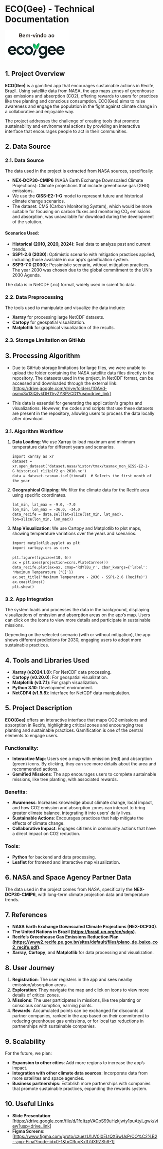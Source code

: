 # ECO(Gee) - Technical Documentation
![Alt text](Log.png)

## 1. Project Overview

**ECO(Gee)** is a gamified app that encourages sustainable actions in Recife, Brazil. Using satellite data from NASA, the app maps zones of greenhouse gas emissions and absorption (CO2), offering rewards to users for practices like tree planting and conscious consumption. ECO(Gee) aims to raise awareness and engage the population in the fight against climate change in a collaborative and enjoyable way.

The project addresses the challenge of creating tools that promote sustainability and environmental actions by providing an interactive interface that encourages people to act in their communities.

## 2. Data Source

### 2.1. Data Source

The data used in the project is extracted from NASA sources, specifically:
- **NEX-DCP30-CMIP6** (NASA Earth Exchange Downscaled Climate Projections): Climate projections that include greenhouse gas (GHG) emissions.
- We use the **GISS-E2-1-G** model to represent future and historical climate change scenarios.
- The dataset: CMS (Carbon Monitoring System), which would be more suitable for focusing on carbon fluxes and monitoring CO₂ emissions and absorption, was unavailable for download during the development of the solution.

#### Scenarios Used:
- **Historical (2010, 2020, 2024)**: Real data to analyze past and current trends.
- **SSP1-2.6 (2030)**: Optimistic scenario with mitigation practices applied, including those available in our app’s gamification system.
- **SSP3-7.0 (2030)**: Pessimistic scenario, without mitigation practices. The year 2030 was chosen due to the global commitment to the UN's 2030 Agenda.

The data is in NetCDF (.nc) format, widely used in scientific data.

### 2.2. Data Preprocessing

The tools used to manipulate and visualize the data include:
- **Xarray** for processing large NetCDF datasets.
- **Cartopy** for geospatial visualization.
- **Matplotlib** for graphical visualization of the results.

### 2.3. Storage Limitation on GitHub

## 3. Processing Algorithm
- Due to GitHub storage limitations for large files, we were unable to upload the folder containing the NASA satellite data files directly to the repository. The datasets used in the project, in NetCDF format, can be accessed and downloaded through the external link: [https://drive.google.com/drive/folders/1GAVd-osmx3x13lQtvkDH11ryZYSPzCD1?usp=drive_link]

- This data is essential for generating the application's graphs and visualizations. However, the codes and scripts that use these datasets are present in the repository, allowing users to process the data locally after download.

### 3.1. Algorithm Workflow

1. **Data Loading**: We use Xarray to load maximum and minimum temperature data for different years and scenarios.
   ```
   import xarray as xr
   dataset = xr.open_dataset('dataset.nasa/histor/tmax/tasmax_mon_GISS-E2-1-G_historical_r1i1p1f2_gn_2010.nc')
   data = dataset.tasmax.isel(time=0)  # Selects the first month of the year
   ```

2. **Geographical Clipping**: We filter the climate data for the Recife area using specific coordinates.
   ```
   lat_min, lat_max = -9.0, -7.0
   lon_min, lon_max = -36.0, -34.0
   data_recife = data.sel(lat=slice(lat_min, lat_max), lon=slice(lon_min, lon_max))
   ```

3. **Map Visualization**: We use Cartopy and Matplotlib to plot maps, showing temperature variations over the years and scenarios.
   ```
   import matplotlib.pyplot as plt
   import cartopy.crs as ccrs

   plt.figure(figsize=(10, 6))
   ax = plt.axes(projection=ccrs.PlateCarree())
   data_recife.plot(ax=ax, cmap='RdYlBu_r', cbar_kwargs={'label': 'Maximum Temperature [°C]'})
   ax.set_title('Maximum Temperature - 2030 - SSP1-2.6 (Recife)')
   ax.coastlines()
   plt.show()
   ```

### 3.2. App Integration

The system loads and processes the data in the background, displaying visualizations of emission and absorption areas on the app’s map. Users can click on the icons to view more details and participate in sustainable missions.

Depending on the selected scenario (with or without mitigation), the app shows different predictions for 2030, engaging users to adopt more sustainable practices.

## 4. Tools and Libraries Used

- **Xarray (v2024.1.0)**: For NetCDF data processing.
- **Cartopy (v0.20.0)**: For geospatial visualization.
- **Matplotlib (v3.7.1)**: For graph visualization.
- **Python 3.10**: Development environment.
- **NetCDF4 (v1.5.8)**: Interface for NetCDF data manipulation.

## 5. Project Description

**ECO(Gee)** offers an interactive interface that maps CO2 emissions and absorption in Recife, highlighting critical zones and encouraging tree planting and sustainable practices. Gamification is one of the central elements to engage users.

### Functionality:
- **Interactive Map**: Users see a map with emission (red) and absorption (green) icons. By clicking, they can see more details about the area and recommended actions.
- **Gamified Missions**: The app encourages users to complete sustainable missions, like tree planting, with associated rewards.

### Benefits:
- **Awareness**: Increases knowledge about climate change, local impact, and how CO2 emission and absorption zones can interact to bring greater climate balance, integrating it into users' daily lives.
- **Sustainable Actions**: Encourages practices that help mitigate the effects of climate change.
- **Collaborative Impact**: Engages citizens in community actions that have a direct impact on CO2 reduction.

### Tools:
- **Python** for backend and data processing.
- **Leaflet** for frontend and interactive map visualization.

## 6. NASA and Space Agency Partner Data

The data used in the project comes from NASA, specifically the **NEX-DCP30-CMIP6**, with long-term climate projection data and temperature trends.

## 7. References

- **NASA Earth Exchange Downscaled Climate Projections (NEX-DCP30)**.
- **The United Nations in Brazil (https://brasil.un.org/en/sdgs)**.
- **Recife’s Greenhouse Gas Emissions Reduction Plan (https://www2.recife.pe.gov.br/sites/default/files/plano_de_baixo_co2_recife.pdf)**.
- **Xarray**, **Cartopy**, and **Matplotlib** for data processing and visualization.

## 8. User Journey

1. **Registration**: The user registers in the app and sees nearby emission/absorption areas.
2. **Exploration**: They navigate the map and click on icons to view more details of critical zones.
3. **Missions**: The user participates in missions, like tree planting or conscious consumption, earning points.
4. **Rewards**: Accumulated points can be exchanged for discounts at partner companies, ranked in the app based on their commitment to reducing greenhouse gas emissions, or for local tax reductions in partnerships with sustainable companies.

## 9. Scalability

For the future, we plan:
- **Expansion to other cities**: Add more regions to increase the app’s impact.
- **Integration with other climate data sources**: Incorporate data from more satellites and space agencies.
- **Business partnerships**: Establish more partnerships with companies that promote sustainable practices, expanding the rewards system.

## 10. Useful Links

- **Slide Presentation**: [https://drive.google.com/file/d/1fqItzpVACpS99uHzkjwty1puAtyI_gwk/view?usp=drive_link]
- **Figma Screens**: [https://www.figma.com/proto/czuezU1JV0l0ELtQXSwUsP/CO%C2%B2--app-Final?node-id=0-1&t=CRupKxIf7dXRZShR-1]
  

